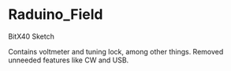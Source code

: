 # Raduino_Field
BitX40 Sketch

Contains voltmeter and tuning lock, among other things.
Removed unneeded features like CW and USB.
